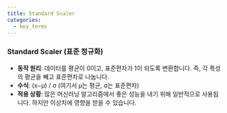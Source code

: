 ```yaml
---
title: Standard Scaler
categories:
  - key_terms
---
```


### Standard Scaler (표준 정규화)

- **동작 원리**: 데이터를 평균이 0이고, 표준편차가 1이 되도록 변환합니다. 즉, 각 특성의 평균을 빼고 표준편차로 나눕니다.
- **수식**: (x−μ)​ / σ (여기서 μ는 평균, σ는 표준편차)
- **적용 상황**: 많은 머신러닝 알고리즘에서 좋은 성능을 내기 위해 일반적으로 사용됩니다. 하지만 이상치에 영향을 받을 수 있습니다.